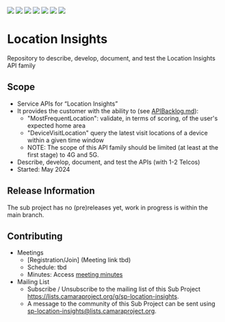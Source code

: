 <a href="https://github.com/camaraproject/LocationInsights/commits/" title="Last Commit"><img src="https://img.shields.io/github/last-commit/camaraproject/LocationInsights?style=plastic"></a>
<a href="https://github.com/camaraproject/LocationInsights/issues" title="Open Issues"><img src="https://img.shields.io/github/issues/camaraproject/LocationInsights?style=plastic"></a>
<a href="https://github.com/camaraproject/LocationInsights/pulls" title="Open Pull Requests"><img src="https://img.shields.io/github/issues-pr/camaraproject/LocationInsights?style=plastic"></a>
<a href="https://github.com/camaraproject/LocationInsights/graphs/contributors" title="Contributors"><img src="https://img.shields.io/github/contributors/camaraproject/LocationInsights?style=plastic"></a>
<a href="https://github.com/camaraproject/LocationInsights" title="Repo Size"><img src="https://img.shields.io/github/repo-size/camaraproject/LocationInsights?style=plastic"></a>
<a href="https://github.com/camaraproject/LocationInsights/blob/main/LICENSE" title="License"><img src="https://img.shields.io/badge/License-Apache%202.0-green.svg?style=plastic"></a>
<a href="https://github.com/camaraproject/LocationInsights/releases/latest" title="Latest Release"><img src="https://img.shields.io/github/release/camaraproject/LocationInsights?style=plastic"></a>

# Location Insights
Repository to describe, develop, document, and test the Location Insights API family

## Scope
* Service APIs for “Location Insights” 
* It provides the customer with the ability to (see [APIBacklog.md](https://github.com/camaraproject/APIBacklog/blob/main/documentation/APIbacklog.md)):  
  * "MostFrequentLocation": validate, in terms of scoring, of the user's expected home area
  * "DeviceVisitLocation" query the latest visit locations of a device within a given time window
  * NOTE: The scope of this API family should be limited (at least at the first stage) to 4G and 5G.  
* Describe, develop, document, and test the APIs (with 1-2 Telcos)  
* Started: May 2024

## Release Information
<!-- Use/uncomment one or multiple the following options -->
The sub project has no (pre)releases yet, work in progress is within the main branch.
<!-- Pre-releases of this sub project are available in https://github.com/camaraproject/§repo_name§/releases -->
<!-- The latest public release is available here: https://github.com/camaraproject/§repo_name§/releases/latest -->
<!-- For changes see [CHANGELOG.md](https://github.com/camaraproject/§repo_name§/blob/main/CHANGELOG.md) -->

## Contributing
* Meetings
    * [Registration/Join] (Meeting link tbd)
    * Schedule: tbd
    * Minutes: Access [meeting minutes](https://wiki.camaraproject.org/x/sACeAQ)
* Mailing List
    * Subscribe / Unsubscribe to the mailing list of this Sub Project <https://lists.camaraproject.org/g/sp-location-insights>.
    * A message to the community of this Sub Project can be sent using <sp-location-insights@lists.camaraproject.org>.
